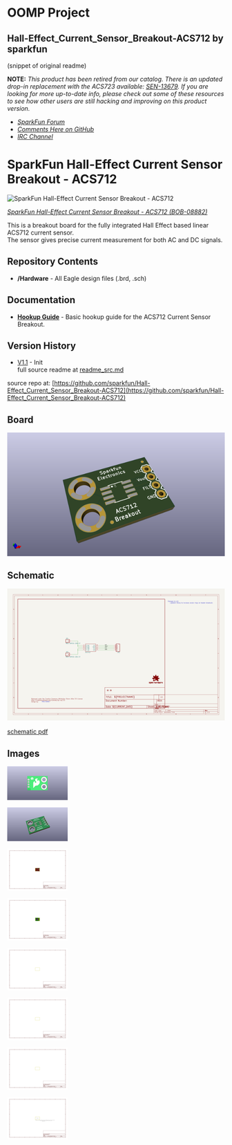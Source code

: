 # OOMP Project  
## Hall-Effect_Current_Sensor_Breakout-ACS712  by sparkfun  
  
(snippet of original readme)  
  
**NOTE:** *This product has been retired from our catalog. There is an updated drop-in replacement with the ACS723 available: [SEN-13679](https://github.com/sparkfun/Current_Sensor_Breakout-ACS723). If you are looking for more up-to-date info, please check out some of these resources to see how other users are still hacking and improving on this product version.*  
  
* *[SparkFun Forum](https://forum.sparkfun.com/)*  
* *[Comments Here on GitHub](https://github.com/sparkfun/Hall-Effect_Current_Sensor_Breakout-ACS712/issues)*  
* *[IRC Channel](https://www.sparkfun.com/news/263)*  
  
SparkFun Hall-Effect Current Sensor Breakout - ACS712  
=====================================================  
  
![SparkFun Hall-Effect Current Sensor Breakout - ACS712](https://cdn.sparkfun.com//assets/parts/2/1/5/2/08882-01.jpg)  
  
[*SparkFun Hall-Effect Current Sensor Breakout - ACS712 (BOB-08882)*](https://www.sparkfun.com/products/8882)  
  
This is a breakout board for the fully integrated Hall Effect based linear ACS712 current sensor.   
The sensor gives precise current measurement for both AC and DC signals.  
  
Repository Contents  
-------------------  
* **/Hardware** - All Eagle design files (.brd, .sch)  
  
Documentation  
--------------  
* **[Hookup Guide](https://learn.sparkfun.com/tutorials/acs712-low-current-sensor-hookup-guide)** - Basic hookup guide for the ACS712 Current Sensor Breakout.  
  
Version History  
---------------  
* [V1.1](https://github.com/sparkfun/Hall-Effect_Current_Sensor_Breakout-ACS712/tags) - Init  
  full source readme at [readme_src.md](readme_src.md)  
  
source repo at: [https://github.com/sparkfun/Hall-Effect_Current_Sensor_Breakout-ACS712](https://github.com/sparkfun/Hall-Effect_Current_Sensor_Breakout-ACS712)  
## Board  
  
[![working_3d.png](working_3d_600.png)](working_3d.png)  
## Schematic  
  
[![working_schematic.png](working_schematic_600.png)](working_schematic.png)  
  
[schematic pdf](working_schematic.pdf)  
## Images  
  
[![working_3D_bottom.png](working_3D_bottom_140.png)](working_3D_bottom.png)  
  
[![working_3D_top.png](working_3D_top_140.png)](working_3D_top.png)  
  
[![working_assembly_page_01.png](working_assembly_page_01_140.png)](working_assembly_page_01.png)  
  
[![working_assembly_page_02.png](working_assembly_page_02_140.png)](working_assembly_page_02.png)  
  
[![working_assembly_page_03.png](working_assembly_page_03_140.png)](working_assembly_page_03.png)  
  
[![working_assembly_page_04.png](working_assembly_page_04_140.png)](working_assembly_page_04.png)  
  
[![working_assembly_page_05.png](working_assembly_page_05_140.png)](working_assembly_page_05.png)  
  
[![working_assembly_page_06.png](working_assembly_page_06_140.png)](working_assembly_page_06.png)  
